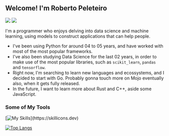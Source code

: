 ## Welcome! I'm Roberto Peleteiro
<a href = "mailto:kalimarapeleteiro@gmail.com"><img src="https://img.shields.io/badge/Gmail-D14836?style=for-the-badge&logo=gmail&logoColor=white" target="_blank"></a>
<a href="https://www.linkedin.com/in/kalimara-peleteiro/" target="_blank"><img src="https://img.shields.io/badge/-LinkedIn-%230077B5?style=for-the-badge&logo=linkedin&logoColor=white" target="_blank"></a>   

I'm a programmer who enjoys delving into data science and machine learning, using models to construct applications that can help people.

- I've been using Python for around 04 to 05 years, and have worked with most of the most popular frameworks.
- I've also been studying Data Science for the last 02 years, in order to make use of the most popular libraries, such as ``scikit_learn``, ``pandas`` and ``tensorflow``.
- Right now, I'm searching to learn new languages and ecossystems, and I decided to start with Go. Probably gonna touch more on Mojo eventually also, when it gets fully released.
- In the future, I want to learn more about Rust and C++, aside some JavaScript.
  
### Some of My Tools
[![My Skills](https://skillicons.dev/icons?i=py,flask,fastapi,django,sklearn,tensorflow,go,javascript,vue,postgres,mongodb,linux,figma,docker,postman,)](https://skillicons.dev)


[![Top Langs](https://github-readme-stats.vercel.app/api/top-langs/?username=KalimaraPeleteiro&hide=racket,cython,HTML,CSS,Fortran,SCSS,PowerShell,Less,Shell,Smarty,Plpgsql,Forth,Makefile,Procfile,C,Kotlin&count_weight=0.3&size_weight=0.7&langs_count=10)](https://github.com/anuraghazra/github-readme-stats)
